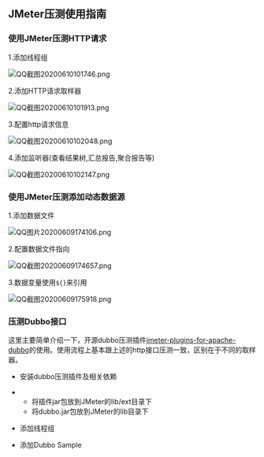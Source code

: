 ## JMeter压测使用指南

### 使用JMeter压测HTTP请求

1.添加线程组

![QQ截图20200610101746.png](http://ww1.sinaimg.cn/large/8bb38904gy1gfmz79zdgfj20mu0c23z3.jpg)

2.添加HTTP请求取样器

![QQ截图20200610101913.png](http://ww1.sinaimg.cn/large/8bb38904gy1gfmz8o2nbsj20me0i1gmr.jpg)

3.配置http请求信息

![QQ截图20200610102048.png](http://ww1.sinaimg.cn/large/8bb38904gy1gfmza9pj9dj21670gv3zg.jpg)

4.添加监听器(查看结果树,汇总报告,聚合报告等)

![QQ截图20200610102147.png](http://ww1.sinaimg.cn/large/8bb38904gy1gfmzbb0s67j20jk0jwdgt.jpg)



###  使用JMeter压测添加动态数据源

1.添加数据文件

![QQ图片20200609174106.png](http://ww1.sinaimg.cn/large/8bb38904gy1gfm6ff1ajdj20q40n1ace.jpg)

2.配置数据文件指向

![QQ截图20200609174657.png](http://ww1.sinaimg.cn/large/8bb38904gy1gfm6kajk4ej211d0in75j.jpg)

3.数据变量使用`${}`来引用

![QQ截图20200609175918.png](http://ww1.sinaimg.cn/large/8bb38904gy1gfm6x1hh3aj20t60jq3zh.jpg)



### 压测Dubbo接口

这里主要简单介绍一下，开源dubbo压测插件[jmeter-plugins-for-apache-dubbo](https://github.com/thubbo/jmeter-plugins-for-apache-dubbo)的使用。使用流程上基本跟上述的http接口压测一致，区别在于不同的取样器。

- 安装dubbo压测插件及相关依赖

- - 将插件jar包放到JMeter的lib/ext目录下 
  - 将dubbo.jar包放到JMeter的lib目录下

- 添加线程组
- 添加Dubbo Sample